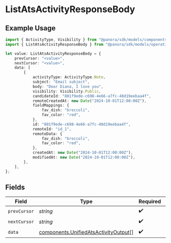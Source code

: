 # ListAtsActivityResponseBody

## Example Usage

```typescript
import { ActivityType, Visibility } from "@panora/sdk/models/components";
import { ListAtsActivityResponseBody } from "@panora/sdk/models/operations";

let value: ListAtsActivityResponseBody = {
    prevCursor: "<value>",
    nextCursor: "<value>",
    data: [
        {
            activityType: ActivityType.Note,
            subject: "Email subject",
            body: "Dear Diana, I love you",
            visibility: Visibility.Public,
            candidateId: "801f9ede-c698-4e66-a7fc-48d19eebaa4f",
            remoteCreatedAt: new Date("2024-10-01T12:00:00Z"),
            fieldMappings: {
                fav_dish: "broccoli",
                fav_color: "red",
            },
            id: "801f9ede-c698-4e66-a7fc-48d19eebaa4f",
            remoteId: "id_1",
            remoteData: {
                fav_dish: "broccoli",
                fav_color: "red",
            },
            createdAt: new Date("2024-10-01T12:00:00Z"),
            modifiedAt: new Date("2024-10-01T12:00:00Z"),
        },
    ],
};
```

## Fields

| Field                                                                                        | Type                                                                                         | Required                                                                                     | Description                                                                                  |
| -------------------------------------------------------------------------------------------- | -------------------------------------------------------------------------------------------- | -------------------------------------------------------------------------------------------- | -------------------------------------------------------------------------------------------- |
| `prevCursor`                                                                                 | *string*                                                                                     | :heavy_check_mark:                                                                           | N/A                                                                                          |
| `nextCursor`                                                                                 | *string*                                                                                     | :heavy_check_mark:                                                                           | N/A                                                                                          |
| `data`                                                                                       | [components.UnifiedAtsActivityOutput](../../models/components/unifiedatsactivityoutput.md)[] | :heavy_check_mark:                                                                           | N/A                                                                                          |